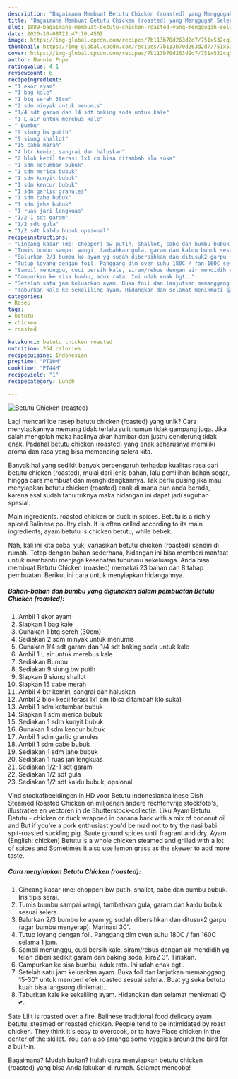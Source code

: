 ```yaml
---
description: "Bagaimana Membuat Betutu Chicken (roasted) yang Menggugah Selera"
title: "Bagaimana Membuat Betutu Chicken (roasted) yang Menggugah Selera"
slug: 1889-bagaimana-membuat-betutu-chicken-roasted-yang-menggugah-selera
date: 2020-10-08T22:47:10.450Z
image: https://img-global.cpcdn.com/recipes/7b113b70d263d2d7/751x532cq70/betutu-chicken-roasted-foto-resep-utama.jpg
thumbnail: https://img-global.cpcdn.com/recipes/7b113b70d263d2d7/751x532cq70/betutu-chicken-roasted-foto-resep-utama.jpg
cover: https://img-global.cpcdn.com/recipes/7b113b70d263d2d7/751x532cq70/betutu-chicken-roasted-foto-resep-utama.jpg
author: Nannie Pope
ratingvalue: 4.1
reviewcount: 6
recipeingredient:
- "1 ekor ayam"
- "1 bag kale"
- "1 btg sereh 30cm"
- "2 sdm minyak untuk menumis"
- "1/4 sdt garam dan 14 sdt baking soda untuk kale"
- "1 L air untuk merebus kale"
- " Bumbu"
- "9 siung bw putih"
- "9 siung shallot"
- "15 cabe merah"
- "4 btr kemiri sangrai dan haluskan"
- "2 blok kecil terasi 1x1 cm bisa ditambah klo suka"
- "1 sdm ketumbar bubuk"
- "1 sdm merica bubuk"
- "1 sdm kunyit bubuk"
- "1 sdm kencur bubuk"
- "1 sdm garlic granules"
- "1 sdm cabe bubuk"
- "1 sdm jahe bubuk"
- "1 ruas jari lengkuas"
- "1/2-1 sdt garam"
- "1/2 sdt gula"
- "1/2 sdt kaldu bubuk opsional"
recipeinstructions:
- "Cincang kasar (me: chopper) bw putih, shallot, cabe dan bumbu bubuk. Iris tipis serai."
- "Tumis bumbu sampai wangi, tambahkan gula, garam dan kaldu bubuk sesuai selera."
- "Balurkan 2/3 bumbu ke ayam yg sudah dibersihkan dan ditusuk2 garpu (agar bumbu menyerap). Marinasi 30”."
- "Tutup loyang dengan foil. Panggang dlm oven suhu 180C / fan 160C selama 1 jam."
- "Sambil menunggu, cuci bersih kale, siram/rebus dengan air mendidih yg telah diberi sedikit garam dan baking soda, kira2 3”. Tiriskan."
- "Campurkan ke sisa bumbu, aduk rata. Ini udah enak bgt.."
- "Setelah satu jam keluarkan ayam. Buka foil dan lanjutkan memanggang 15-30” untuk memberi efek roasted sesuai selera.. Buat yg suka betutu kuah bisa langsung dinikmati.."
- "Taburkan kale ke sekeliling ayam. Hidangkan dan selamat menikmati 😋💕.."
categories:
- Resep
tags:
- betutu
- chicken
- roasted

katakunci: betutu chicken roasted 
nutrition: 264 calories
recipecuisine: Indonesian
preptime: "PT10M"
cooktime: "PT44M"
recipeyield: "1"
recipecategory: Lunch

---
```



![Betutu Chicken (roasted)](https://img-global.cpcdn.com/recipes/7b113b70d263d2d7/751x532cq70/betutu-chicken-roasted-foto-resep-utama.jpg)

Lagi mencari ide resep betutu chicken (roasted) yang unik? Cara menyiapkannya memang tidak terlalu sulit namun tidak gampang juga. Jika salah mengolah maka hasilnya akan hambar dan justru cenderung tidak enak. Padahal betutu chicken (roasted) yang enak seharusnya memiliki aroma dan rasa yang bisa memancing selera kita.

Banyak hal yang sedikit banyak berpengaruh terhadap kualitas rasa dari betutu chicken (roasted), mulai dari jenis bahan, lalu pemilihan bahan segar, hingga cara membuat dan menghidangkannya. Tak perlu pusing jika mau menyiapkan betutu chicken (roasted) enak di mana pun anda berada, karena asal sudah tahu triknya maka hidangan ini dapat jadi suguhan spesial.

Main ingredients. roasted chicken or duck in spices. Betutu is a richly spiced Balinese poultry dish. It is often called according to its main ingredients; ayam betutu is chicken betutu, while bebek.


Nah, kali ini kita coba, yuk, variasikan betutu chicken (roasted) sendiri di rumah. Tetap dengan bahan sederhana, hidangan ini bisa memberi manfaat untuk membantu menjaga kesehatan tubuhmu sekeluarga. Anda bisa membuat Betutu Chicken (roasted) memakai 23 bahan dan 8 tahap pembuatan. Berikut ini cara untuk menyiapkan hidangannya.

<!--inarticleads1-->

##### Bahan-bahan dan bumbu yang digunakan dalam pembuatan Betutu Chicken (roasted):

1. Ambil 1 ekor ayam
1. Siapkan 1 bag kale
1. Gunakan 1 btg sereh (30cm)
1. Sediakan 2 sdm minyak untuk menumis
1. Gunakan 1/4 sdt garam dan 1/4 sdt baking soda untuk kale
1. Ambil 1 L air untuk merebus kale
1. Sediakan  Bumbu
1. Sediakan 9 siung bw putih
1. Siapkan 9 siung shallot
1. Siapkan 15 cabe merah
1. Ambil 4 btr kemiri, sangrai dan haluskan
1. Ambil 2 blok kecil terasi 1x1 cm (bisa ditambah klo suka)
1. Ambil 1 sdm ketumbar bubuk
1. Siapkan 1 sdm merica bubuk
1. Sediakan 1 sdm kunyit bubuk
1. Gunakan 1 sdm kencur bubuk
1. Ambil 1 sdm garlic granules
1. Ambil 1 sdm cabe bubuk
1. Sediakan 1 sdm jahe bubuk
1. Sediakan 1 ruas jari lengkuas
1. Sediakan 1/2-1 sdt garam
1. Sediakan 1/2 sdt gula
1. Sediakan 1/2 sdt kaldu bubuk, opsional


Vind stockafbeeldingen in HD voor Betutu Indonesianbalinese Dish Steamed Roasted Chicken en miljoenen andere rechtenvrije stockfoto&#39;s, illustraties en vectoren in de Shutterstock-collectie. Liku Ayam Betutu Betutu - chicken or duck wrapped in banana bark with a mix of coconut oil and But if you&#39;re a pork enthusiast you&#39;d be mad not to try the nasi babi: spit-roasted suckling pig. Saute ground spices until fragrant and dry. Ayam (English: chicken) Betutu is a whole chicken steamed and grilled with a lot of spices and Sometimes it also use lemon grass as the skewer to add more taste. 

<!--inarticleads2-->

##### Cara menyiapkan Betutu Chicken (roasted):

1. Cincang kasar (me: chopper) bw putih, shallot, cabe dan bumbu bubuk. Iris tipis serai.
1. Tumis bumbu sampai wangi, tambahkan gula, garam dan kaldu bubuk sesuai selera.
1. Balurkan 2/3 bumbu ke ayam yg sudah dibersihkan dan ditusuk2 garpu (agar bumbu menyerap). Marinasi 30”.
1. Tutup loyang dengan foil. Panggang dlm oven suhu 180C / fan 160C selama 1 jam.
1. Sambil menunggu, cuci bersih kale, siram/rebus dengan air mendidih yg telah diberi sedikit garam dan baking soda, kira2 3”. Tiriskan.
1. Campurkan ke sisa bumbu, aduk rata. Ini udah enak bgt..
1. Setelah satu jam keluarkan ayam. Buka foil dan lanjutkan memanggang 15-30” untuk memberi efek roasted sesuai selera.. Buat yg suka betutu kuah bisa langsung dinikmati..
1. Taburkan kale ke sekeliling ayam. Hidangkan dan selamat menikmati 😋💕..


Sate Lilit is roasted over a fire. Balinese traditional food delicacy ayam betutu. steamed or roasted chicken. People tend to be intimidated by roast chicken. They think it&#39;s easy to overcook, or to have Place chicken in the center of the skillet. You can also arrange some veggies around the bird for a built-in. 

Bagaimana? Mudah bukan? Itulah cara menyiapkan betutu chicken (roasted) yang bisa Anda lakukan di rumah. Selamat mencoba!
